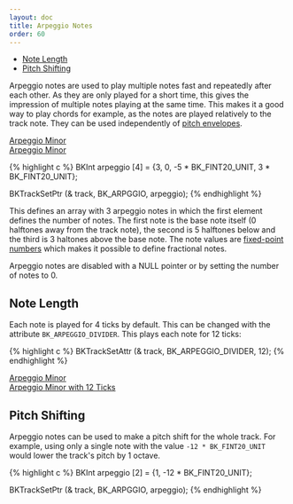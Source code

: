 ```yaml
---
layout: doc
title: Arpeggio Notes
order: 60
---
```


- [Note Length](#note-length)
- [Pitch Shifting](#pitch-shifting)

Arpeggio notes are used to play multiple notes fast and repeatedly after each other. As they are only played for a short time, this gives the impression of multiple notes playing at the same time. This makes it a good way to play chords for example, as the notes are played relatively to the track note. They can be used independently of [pitch envelopes](../instruments).

<div class="buttons">
	<div class="player" data-volume="0.7">
		<a href="{{ "/assets/sound/arpeggio/arpeggio-minor.mp3" | prepend: site.baseurl }}" class="button">
			Arpeggio Minor
		</a>
		<div class="label"><a href="{{ "/assets/sound/arpeggio/arpeggio-minor.mp3" | prepend: site.baseurl }}">Arpeggio Minor</a></div>
	</div>
</div>

{% highlight c %}
BKInt arpeggio [4] = {3, 0, -5 * BK_FINT20_UNIT, 3 * BK_FINT20_UNIT};

BKTrackSetPtr (& track, BK_ARPGGIO, arpeggio);
{% endhighlight %}

This defines an array with 3 arpeggio notes in which the first element defines the number of notes. The first note is the base note itself (0 halftones away from the track note), the second is 5 halftones below and the third is 3 haltones above the base note. The note values are [fixed-point numbers](../fixed-point-numbers/) which makes it possible to define fractional notes.

Arpeggio notes are disabled with a NULL pointer or by setting the number of notes to 0.

## Note Length

Each note is played for 4 ticks by default. This can be changed with the attribute `BK_ARPEGGIO_DIVIDER`. This plays each note for 12 ticks:

{% highlight c %}
BKTrackSetAttr (& track, BK_ARPEGGIO_DIVIDER, 12);
{% endhighlight %}

<div class="buttons">
	<div class="player" data-volume="0.7">
		<a href="{{ "/assets/sound/arpeggio/arpeggio-minor-12-ticks.mp3" | prepend: site.baseurl }}" class="button">
			Arpeggio Minor
		</a>
		<div class="label"><a href="{{ "/assets/sound/arpeggio/arpeggio-minor-12-ticks.mp3" | prepend: site.baseurl }}">Arpeggio Minor with 12 Ticks</a></div>
	</div>
</div>

## Pitch Shifting

Arpeggio notes can be used to make a pitch shift for the whole track. For example, using only a single note with the value `-12 * BK_FINT20_UNIT` would lower the track's pitch by 1 octave.

{% highlight c %}
BKInt arpeggio [2] = {1, -12 * BK_FINT20_UNIT};

BKTrackSetPtr (& track, BK_ARPGGIO, arpeggio);
{% endhighlight %}
